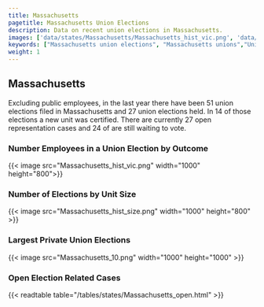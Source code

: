 ```yaml
---
title: Massachusetts
pagetitle: Massachusetts Union Elections
description: Data on recent union elections in Massachusetts.
images: ['data/states/Massachusetts/Massachusetts_hist_vic.png', 'data/states/Massachusetts/Massachusetts_hist_size.png', 'data/states/Massachusetts/Massachusetts_10.png']
keywords: ["Massachusetts union elections", "Massachusetts unions","Union elections"]
weight: 1
---
```

##  Massachusetts

Excluding public employees, in the last year there have been 51 union elections filed in Massachusetts and 27 union elections held. In 14 of those elections a new unit was certified. There are currently 27 open representation cases and 24 of are still waiting to vote.

### Number Employees in a Union Election by Outcome
{{< image src="Massachusetts_hist_vic.png" width="1000" height="800">}}

### Number of Elections by Unit Size
{{< image src="Massachusetts_hist_size.png" width="1000" height="800" >}}

### Largest Private Union Elections
{{< image src="Massachusetts_10.png" width="1000" height="1000"  >}}

### Open Election Related Cases
{{< readtable table="/tables/states/Massachusetts_open.html" >}}

